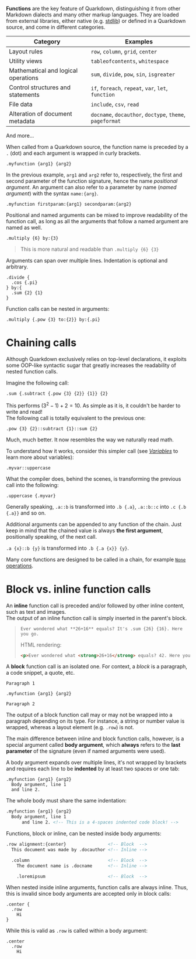 **Functions** are the key feature of Quarkdown, distinguishing it from other Markdown dialects and many other markup languages. They are loaded from external libraries, either native (e.g. [stdlib](https://github.com/iamgio/quarkdown/tree/main/stdlib/src/main/kotlin/eu/iamgio/quarkdown/stdlib)) or defined in a Quarkdown source, and come in different categories.

| Category                           | Examples                                                    |
|------------------------------------|-------------------------------------------------------------|
| Layout rules                       | `row`, `column`, `grid`, `center`                           |
| Utility views                      | `tableofcontents`, `whitespace`                             |
| Mathematical and logical operations| `sum`, `divide`, `pow`, `sin`, `isgreater`                  |
| Control structures and statements  | `if`, `foreach`, `repeat`, `var`, `let`, `function`          |
| File data                          | `include`, `csv`, `read`                                    |
| Alteration of document metadata    | `docname`, `docauthor`, `doctype`, `theme`, `pageformat`    |

And more...

When called from a Quarkdown source, the function name is preceded by a `.` (dot) and each argument is wrapped in curly brackets. 

```
.myfunction {arg1} {arg2}
```

In the previous example, `arg1` and `arg2` refer to, respectively, the first and second parameter of the function signature, hence the name *positional argument*. An argument can also refer to a parameter by name (*named argument*) with the syntax `name:{arg}`.

```
.myfunction firstparam:{arg1} secondparam:{arg2}
```

Positional and named arguments can be mixed to improve readability of the function call, as long as all the arguments that follow a named argument are named as well.

```
.multiply {6} by:{3}
```

> This is more natural and readable than `.multiply {6} {3}`


Arguments can span over multiple lines. Indentation is optional and arbitrary.

```
.divide {
  .cos {.pi}
} by:{
  .sum {2} {1}
}
```

Function calls can be nested in arguments:

```
.multiply {.pow {3} to:{2}} by:{.pi}
```

# Chaining calls

Although Quarkdown exclusively relies on top-level declarations, it exploits some OOP-like syntactic sugar that greatly increases the readability of nested function calls.

Imagine the following call:

```
.sum {.subtract {.pow {3} {2}} {1}} {2} 
```

This performs $(3^2 - 1) + 2 = 10$. As simple as it is, it couldn't be harder to write and read!  
The following call is totally equivalent to the previous one:

```
.pow {3} {2}::subtract {1}::sum {2}
```

Much, much better. It now resembles the way we naturally read math.

To understand how it works, consider this simpler call (see [*Variables*](variables) to learn more about variables):

```
.myvar::uppercase
```

What the compiler does, behind the scenes, is transforming the previous call into the following:

```
.uppercase {.myvar}
```

Generally speaking, `.a::b` is transformed into `.b {.a}`, `.a::b::c` into `.c {.b {.a}}` and so on.

Additional arguments can be appended to any function of the chain. Just keep in mind that the chained value is always **the first argument**, positionally speaking, of the next call.

`.a {x}::b {y}` is transformed into `.b {.a {x}} {y}`.

Many core functions are designed to be called in a chain, for example [`None` operations](none#examples).

# Block vs. inline function calls

An **inline** function call is preceded and/or followed by other inline content, such as text and images.  
The output of an inline function call is simply inserted in the parent's block.

> ```
> Ever wondered what **26+16** equals? It's .sum {26} {16}. Here you go.
> ```
> HTML rendering:
> ```html
> <p>Ever wondered what <strong>26+16</strong> equals? 42. Here you go.</p>
> ```

A **block** function call is an isolated one. For context, a *block* is a paragraph, a code snippet, a quote, etc.

```
Paragraph 1

.myfunction {arg1} {arg2}

Paragraph 2
```

The output of a block function call may or may not be wrapped into a paragraph depending on its type. For instance, a string or number value is wrapped, whereas a layout element (e.g. `.row`) is not.

The main difference between inline and block function calls, however, is a special argument called **body argument**, which **always** refers to the **last parameter** of the signature (even if named arguments were used).

A body argument expands over multiple lines, it's not wrapped by brackets and requires each line to be **indented** by at least two spaces or one tab:

```
.myfunction {arg1} {arg2}
  Body argument, line 1
  and line 2.
```

The whole body must share the same indentation:

```html
.myfunction {arg1} {arg2}
  Body argument, line 1
      and line 2. <!-- This is a 4-spaces indented code block! -->
```

Functions, block or inline, can be nested inside body arguments:

```html
.row alignment:{center}                <!-- Block  -->
  This document was made by .docauthor <!-- Inline -->

  .column                              <!-- Block  -->
    The document name is .docname      <!-- Inline -->

    .loremipsum                        <!-- Block  -->
```

When nested inside inline arguments, function calls are always inline. Thus, this is invalid since body arguments are accepted only in block calls:

```
.center {
  .row
    Hi
}
```

While this is valid as `.row` is called within a body argument:
```
.center
  .row
    Hi
```